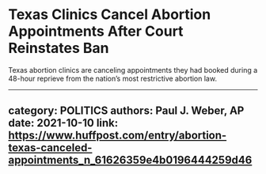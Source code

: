 # Texas Clinics Cancel Abortion Appointments After Court Reinstates Ban

Texas abortion clinics are canceling appointments they had booked during a 48-hour reprieve from the nation’s most restrictive abortion law.

---
category: POLITICS
authors: Paul J. Weber, AP
date: 2021-10-10
link: https://www.huffpost.com/entry/abortion-texas-canceled-appointments_n_61626359e4b0196444259d46
---
